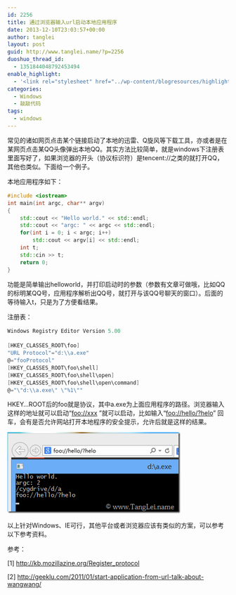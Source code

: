 ```yaml
---
id: 2256
title: 通过浏览器输入url启动本地应用程序
date: 2013-12-10T23:03:57+00:00
author: tanglei
layout: post
guid: http://www.tanglei.name/?p=2256
duoshuo_thread_id:
  - 1351844048792453494
enable_highlight:
  - '<link rel="stylesheet" href="../wp-content/blogresources/highlightconfig/highlight.default.min.css"><script src="../wp-content/blogresources/highlightconfig/jquery-2.1.4.min.js"></script><script src="../wp-content/blogresources/highlightconfig/enable_highlight.js"></script>'
categories:
  - Windows
  - 敲敲代码
tags:
  - windows
---
```

常见的诸如网页点击某个链接启动了本地的迅雷、Q旋风等下载工具，亦或者是在某网页点击某QQ头像弹出本地QQ。其实方法比较简单，就是windows下注册表里面写好了，如果浏览器的开头（协议标识符）是tencent://之类的就打开QQ，其他也类似。下面给一个例子。

本地应用程序如下：

```cpp
#include <iostream>
int main(int argc, char** argv)
{
	std::cout << "Hello world." << std::endl;
    std::cout << "argc: " << argc << std::endl;
    for(int i = 0; i < argc; i++)
        std::cout << argv[i] << std::endl;
    int t;
    std::cin >> t;
    return 0;
}
```

功能是简单输出helloworld，并打印启动时的参数（参数有文章可做哦，比如QQ的标明某QQ号，应用程序解析出QQ号，就打开与该QQ号聊天的窗口）。后面的等待输入t，只是为了方便看结果。

注册表：

```csharp
Windows Registry Editor Version 5.00

[HKEY_CLASSES_ROOT\foo]
"URL Protocol"="d:\\a.exe"
@="fooProtocol"
[HKEY_CLASSES_ROOT\foo\shell]
[HKEY_CLASSES_ROOT\foo\shell\open]
[HKEY_CLASSES_ROOT\foo\shell\open\command]
@="\"d:\\a.exe\" \"%1\"" 
```

HKEY…ROOT后的foo就是协议，其中a.exe为上面应用程序的路径。浏览器输入这样的地址就可以启动“[foo://xxx](foo://hello/?helo "foo://hello/?helo") ”就可以启动，比如输入“[foo://hello/?helo](foo://hello/?helo "foo://hello/?helo")” 回车，会有是否允许网站打开本地程序的安全提示，允许后就是这样的结果。

[<img style="background-image: none; padding-top: 0px; padding-left: 0px; display: inline; padding-right: 0px; border: 0px;" title="image" src="/wp-content/uploads/2013/12/image_thumb1.png" alt="image"  />](/wp-content/uploads/2013/12/image1.png)
  
以上针对Windows、IE可行，其他平台或者浏览器应该有类似的方案，可以参考以下参考资料。
  
参考：
  
[1] <http://kb.mozillazine.org/Register_protocol>
  
[2] <http://geeklu.com/2011/01/start-application-from-url-talk-about-wangwang/>
